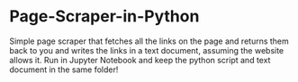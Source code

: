 # Page-Scraper-in-Python
Simple page scraper that fetches all the links on the page and returns them back to you
and writes the links in a text document, assuming the website allows it.
Run in Jupyter Notebook and keep the python script and text document in the same folder!
